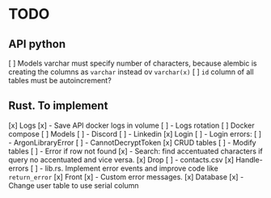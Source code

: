 # TODO

## API python

[ ] Models varchar must specify number of characters, because alembic is creating the columns as `varchar` instead ov `varchar(x)`
[ ] `id` column of all tables must be autoincrement?

## Rust. To implement

[x] Logs
[x] - Save API docker logs in volume
[ ] - Logs rotation
[ ] Docker compose
[ ] Models
[ ] - Discord
[ ] - Linkedin
[x] Login
[ ] - Login errors:
[ ]   - ArgonLibraryError
[ ]   - CannotDecryptToken
[x] CRUD tables
[ ] - Modify tables
[ ] - Error if row not found
[x] - Search: find accentuated characters if query no accentuated and vice versa.
[x] Drop
[ ] - contacts.csv
[x] Handle-errors
[ ] - lib.rs. Implement error events and improve code like `return_error`
[x] Front
[x] - Custom error messages.
[x] Database
[x] - Change user table to use serial column

